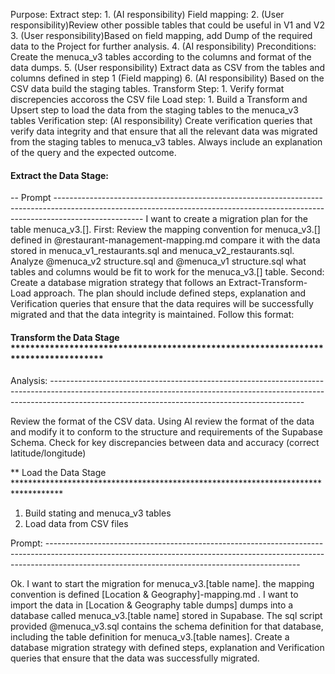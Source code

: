 Purpose: 
Extract step:
    1. (AI responsibility) Field mapping:
    2. (User responsibility)Review other possible tables that could be useful in V1 and V2
    3. (User responsibility)Based on field mapping, add Dump of the required data to the Project for further analysis.
    4. (AI responsibility) Preconditions: Create the menuca_v3 tables according to the columns and format of the data dumps.
    5. (User responsibility) Extract data as CSV from the tables and columns defined in step 1 (Field mapping) 
    6. (AI responsibility) Based on the CSV data build the staging tables.
Transform Step:
    1. Verify format discrepencies accoross the CSV file
Load step: 
    1. Build a Transform and Upsert step to load the data from the staging tables to the menuca_v3 tables
Verification step: 
    (AI responsibility) Create verification queries that verify data integrity and that ensure that all the relevant data was migrated from the staging tables to menuca_v3 tables. Always include an explanation of the query and the expected outcome.




#### Extract the Data Stage:
-- Prompt ----------------------------------------------------------------------------------------------------------------------------------------------------------------------------------
I want to create a migration plan for the table menuca_v3.[]. 
First: Review the mapping convention for menuca_v3.[] defined in @restaurant-management-mapping.md compare it with the data stored in menuca_v1_restaurants.sql and menuca_v2_restaurants.sql. Analyze @menuca_v2 structure.sql and @menuca_v1 structure.sql what tables and columns would be fit to work for the  menuca_v3.[] table.
Second: Create a database migration strategy that follows an Extract-Transform-Load approach. The plan should include defined steps, explanation and Verification queries that ensure that the data requires will be successfully migrated and that the data integrity is maintained. Follow this format:



#### Transform the Data Stage ***********************************************************************************

Analysis: ---------------------------------------------------------------------------------------------------------------------------------------------------------------------------------------------------------------------------

Review the format of the CSV data. Using AI review the format of the data and modify it to conform to the structure and requirements of the Supabase Schema. Check for key discrepancies between data and accuracy (correct latitude/longitude)


** Load the Data Stage ***********************************************************************************
1. Build stating and menuca_v3 tables
2. Load data from CSV files

Prompt: ---------------------------------------------------------------------------------------------------------------------------------------------------------------------------------------------------------------------------

Ok. I want to start the migration for menuca_v3.[table name]. the mapping convention is defined [Location & Geography]-mapping.md . I want to import the data in [Location & Geography table dumps] dumps into a database called menuca_v3.[table name] stored in Supabase. The sql script provided @menuca_v3.sql contains the schema definition for that database, including the table definition for menuca_v3.[table names]. Create a database migration strategy with defined steps, explanation and Verification queries that ensure that the data was successfully migrated. 














